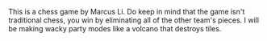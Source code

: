 This is a chess game by Marcus Li.
Do keep in mind that the game isn't traditional chess, you win by eliminating all of the other team's pieces.
I will be making wacky party modes like a volcano that destroys tiles.

